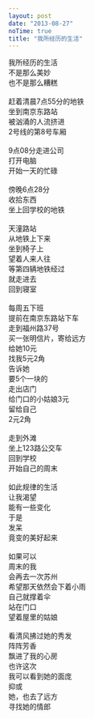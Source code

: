 ```yaml
---
layout: post
date: "2013-08-27"
noTime: true
title: "我所经历的生活"
---
```


我所经历的生活  
不是那么美妙  
也不是那么糟糕  
<br>
赶着清晨7点55分的地铁  
坐到南京东路站  
被汹涌的人流挤进  
2号线的第8号车厢  
<br>
9点08分走进公司  
打开电脑  
开始一天的忙碌  
<br>
傍晚6点28分  
收拾东西  
坐上回学校的地铁  
<br>
天潼路站  
从地铁上下来  
坐到椅子上  
望着人来人往  
等第四辆地铁经过  
就走进去  
回到寝室  
<br>
每周五下班  
提前在南京东路站下车  
走到福州路37号  
买一张明信片，寄给远方  
给她10元  
找我5元2角  
告诉她  
要5个一块的  
走出店门  
给门口的小姑娘3元  
留给自己  
2元2角  
<br>
走到外滩  
坐上123路公交车  
回到学校  
开始自己的周末  
<br>
如此规律的生活  
让我渴望  
能有一些变化  
于是  
发呆  
竟变的美好起来  
<br>
如果可以  
周末的我  
会再去一次苏州  
希望那天依然会下着小雨  
自己就撑着伞  
站在门口  
望着屋里的姑娘  
<br>
看清风拂过她的秀发  
阵阵芳香  
飘进了我的心房  
也许这次  
我可以看到她的面庞  
抑或  
她，也去了远方  
寻找她的情郎  